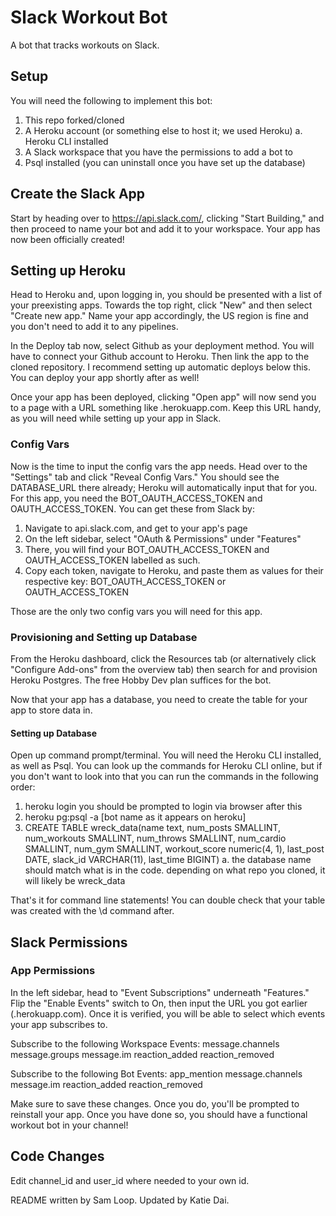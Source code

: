 # Slack Workout Bot
A bot that tracks workouts on Slack. 

## Setup
You will need the following to implement this bot:
1. This repo forked/cloned
2. A Heroku account (or something else to host it; we used Heroku)
	a. Heroku CLI installed
3. A Slack workspace that you have the permissions to add a bot to
4. Psql installed (you can uninstall once you have set up the database)

## Create the Slack App
Start by heading over to https://api.slack.com/, clicking "Start Building," and then proceed to name your bot and add it to your workspace. Your app has now been officially created!

## Setting up Heroku
Head to Heroku and, upon logging in, you should be presented with a list of your preexisting apps. Towards the top right, click "New" and then select "Create new app." Name your app accordingly, the US region is fine and you don't need to add it to any pipelines.

In the Deploy tab now, select Github as your deployment method. You will have to connect your Github account to Heroku. Then link the app to the cloned repository. I recommend setting up automatic deploys below this. You can deploy your app shortly after as well!

Once your app has been deployed, clicking "Open app" will now send you to a page with a URL something like <your-app-name>.herokuapp.com. Keep this URL handy, as you will need while setting up your app in Slack.

### Config Vars
Now is the time to input the config vars the app needs. Head over to the "Settings" tab and click "Reveal Config Vars." You should see the DATABASE_URL there already; Heroku will automatically input that for you. For this app, you need the BOT_OAUTH_ACCESS_TOKEN and OAUTH_ACCESS_TOKEN. You can get these from Slack by:

1. Navigate to api.slack.com, and get to your app's page
2. On the left sidebar, select "OAuth & Permissions" under "Features"
3. There, you will find your BOT_OAUTH_ACCESS_TOKEN and OAUTH_ACCESS_TOKEN labelled as such.
4. Copy each token, navigate to Heroku, and paste them as values for their respective key: BOT_OAUTH_ACCESS_TOKEN or OAUTH_ACCESS_TOKEN

Those are the only two config vars you will need for this app.

### Provisioning and Setting up Database
From the Heroku dashboard, click the Resources tab (or alternatively click "Configure Add-ons" from the overview tab) then search for and provision Heroku Postgres. The free Hobby Dev plan suffices for the bot. 

Now that your app has a database, you need to create the table for your app to store data in.

#### Setting up Database
Open up command prompt/terminal. You will need the Heroku CLI installed, as well as Psql. You can look up the commands for Heroku CLI online, but if you don't want to look into that you can run the commands in the following order:

1. heroku login
	you should be prompted to login via browser after this
2. heroku pg:psql -a [bot name as it appears on heroku]
3. CREATE TABLE wreck_data(name text, num_posts SMALLINT, num_workouts SMALLINT, num_throws SMALLINT, num_cardio SMALLINT, num_gym SMALLINT, workout_score numeric(4, 1), last_post DATE, slack_id VARCHAR(11), last_time BIGINT)
	a. the database name should match what is in the code. depending on what repo you cloned, it will likely be wreck_data

That's it for command line statements! You can double check that your table was created with the \d command after.

## Slack Permissions

### App Permissions
In the left sidebar, head to "Event Subscriptions" underneath "Features." Flip the "Enable Events" switch to On, then input the URL you got earlier (<your-app-name>.herokuapp.com). Once it is verified, you will be able to select which events your app subscribes to.

Subscribe to the following Workspace Events:
message.channels
message.groups
message.im
reaction_added
reaction_removed

Subscribe to the following Bot Events:
app_mention
message.channels
message.im
reaction_added
reaction_removed

Make sure to save these changes. Once you do, you'll be prompted to reinstall your app. Once you have done so, you should have a functional workout bot in your channel!

## Code Changes
Edit channel_id and user_id where needed to your own id.

README written by Sam Loop. Updated by Katie Dai.
